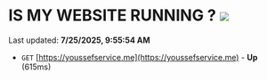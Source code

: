 # IS MY WEBSITE RUNNING ? [![](https://img.shields.io/static/v1?label=Sponsor&message=%E2%9D%A4&logo=GitHub&color=%23fe8e86)](https://github.com/sponsors/Youssef-Lehmam)

Last updated: **7/25/2025, 9:55:54 AM**

- `GET` [https://youssefservice.me](https://youssefservice.me) - **Up** (615ms)
